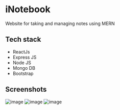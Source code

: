 # iNotebook

Website for taking and managing notes using MERN

## Tech stack

- ReactJs
- Express JS
- Node JS
- Mongo DB 
- Bootstrap

## Screenshots

![image](https://github.com/Kunal-Vijay/iNotebook/assets/79903746/ae98f557-f4f5-4f52-a632-09c57b6c7abe)
![image](https://github.com/Kunal-Vijay/iNotebook/assets/79903746/3e727679-dbd5-4d6a-9171-b818efc6b8bb)
![image](https://github.com/Kunal-Vijay/iNotebook/assets/79903746/d4c2fefa-604d-4a50-b53b-314667ba569f)

